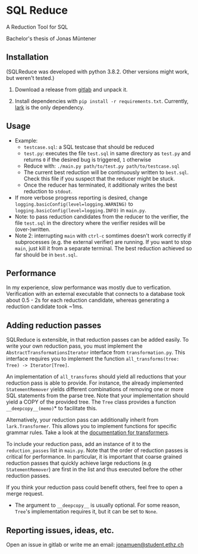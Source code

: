 # SQL Reduce

A Reduction Tool for SQL

Bachelor's thesis of Jonas Müntener

## Installation

(SQLReduce was developed with python 3.8.2. Other versions might work, but weren't tested.)

1. Download a release from [gitlab](https://gitlab.ethz.ch/jonamuen/sql-reduce/tree/tool/SQLReduce/releases) and unpack it.

2. Install dependencies with `pip install -r requirements.txt`.
Currently, [lark](https://github.com/lark-parser/lark) is the only dependency.

## Usage
- Example:
  - `testcase.sql`: a SQL testcase that should be reduced
  - `test.py`: executes the file `test.sql` in same directory as `test.py` and returns `0` if the desired bug is triggered, `1` otherwise
  - Reduce with: `./main.py path/to/test.py path/to/testcase.sql`
  - The current best reduction will be continuously written to `best.sql`. Check this file if you suspect that the reducer might be stuck.
  - Once the reducer has terminated, it additionaly writes the best reduction to `stdout`.
- If more verbose progress reporting is desired, change `logging.basicConfig(level=logging.WARNING)` to `logging.basicConfig(level=logging.INFO)` in `main.py`.
- Note: to pass reduction candidates from the reducer to the verifier, the file `test.sql` in the directory where the verifier resides will be (over-)written.
- Note 2: interrupting `main` with `ctrl-c` somtimes doesn't work correctly if subprocesses (e.g. the external verifier) are running. If you want to stop `main`, just kill it from a separate terminal. The best reduction achieved so far should be in `best.sql`.

## Performance
In my experience, slow performance was mostly due to verfication. Verification with an external executable that connects to a database took about 0.5 - 2s for each reduction candidate, whereas generating a reduction candidate took ~1ms.

## Adding reduction passes

SQLReduce is extensible, in that reduction passes can be added easily. To write your own reduction pass, you must implement the `AbstractTransformationsIterator` interface from `transformation.py`. This interface requires you to implement the function `all_transforms(tree: Tree) -> Iterator[Tree]`.

An implementation of `all_transforms` should yield all reductions that your reduction pass is able to provide. For instance, the already implemented `StatementRemover` yields different combinations of removing one or more SQL statements from the parse tree. Note that your implementation should yield a COPY of the provided tree. The `Tree` class provides a function `__deepcopy__(memo)`* to facilitate this.

Alternatively, your reduction pass can additionally inherit from `lark.Transformer`. This allows you to implement functions for specific grammar rules. Take a look at the [documentation for transformers](https://lark-parser.readthedocs.io/en/latest/visitors/).

To include your reduction pass, add an instance of it to the `reduction_passes` list in `main.py`. Note that the order of reduction passes is critical for performance. In particular, it is important that coarse grained reduction passes that quickly achieve large reductions (e.g `StatementRemover`) are first in the list and thus executed before the other reduction passes.

If you think your reduction pass could benefit others, feel free to open a merge request.

* The argument to `__deepcopy__` is usually optional. For some reason, `Tree`'s implementation requires it, but it can be set to `None`.

## Reporting issues, ideas, etc.

Open an issue in gitlab or write me an email: jonamuen@student.ethz.ch
